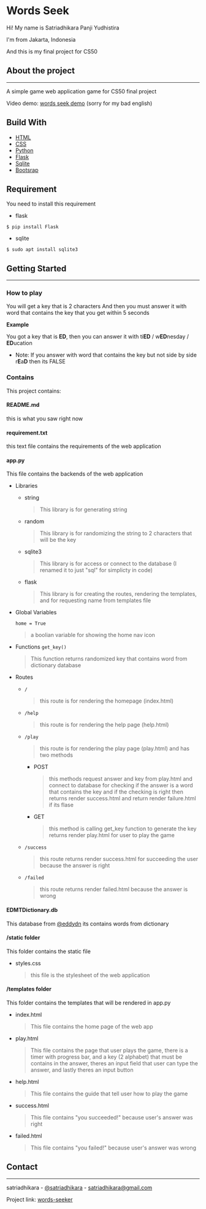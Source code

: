 # **Words Seek**

Hi! My name is Satriadhikara Panji Yudhistira

I'm from Jakarta, Indonesia

And this is my final project for CS50

## **About the project**

---

A simple game web application game for CS50 final project

Video demo: [words seek demo](https://youtu.be/8wXEmdhGL7M)
(sorry for my bad english)

## **Build With**

- [HTML](https://developer.mozilla.org/en-US/docs/Web/HTML)
- [CSS](https://developer.mozilla.org/en-US/docs/Web/CSS)
- [Python](https://www.python.org/)
- [Flask](https://flask.palletsprojects.com/en/2.0.x/)
- [Sqlite](https://www.sqlite.org/index.html)
- [Bootsrap](https://getbootstrap.com/)

## **Requirement**

You need to install this requirement

- flask

```
$ pip install Flask
```

- sqlite

```
$ sudo apt install sqlite3
```

## **Getting Started**

---

### **How to play**

You will get a key that is 2 characters
And then you must answer it with word that contains the key that you get within 5 seconds

**Example**

You got a key that is **ED**, then you can answer it with ti**ED** / w**ED**nesday / **ED**ucation

- Note: If you answer with word that contains the key but not side by side r**E**a**D** then its FALSE

### **Contains**

This project contains:

#### **README.md**

this is what you saw right now

#### **requirement.txt**

this text file contains the requirements of the web application

#### **app.py**

This file contains the backends of the web application

- Libraries

  - string
    > This library is for generating string
  - random
    > This library is for randomizing the string to 2 characters that will be the key
  - sqlite3
    > This library is for access or connect to the database (I renamed it to just "sql" for simplicty in code)
  - flask
    > This library is for creating the routes, rendering the templates, and for requesting name from templates file

- Global Variables

  `home = True`

  > a boolian variable for showing the home nav icon

- Functions
  `get_key()`

  > This function returns randomized key that contains word from dictionary database

- Routes

  - `/`

    > this route is for rendering the homepage (index.html)

  - `/help`

    > this route is for rendering the help page (help.html)

  - `/play`

    > this route is for rendering the play page (play.html) and has two methods

    - POST

      > this methods request answer and key from play.html and connect to database for checking if the answer is a word that contains the key and if the checking is right then returns render success.html and return render failure.html if its flase

    - GET

      > this method is calling get_key function to generate the key returns render play.html for user to play the game

  - `/success`

    > this route returns render success.html for succeeding the user because the answer is right

  - `/failed`

    > this route returns render failed.html because the answer is wrong

#### **EDMTDictionary.db**

This database from [@eddydn](https://github.com/eddydn/DictionaryDatabase) its contains words from dictionary

#### **/static folder**

This folder contains the static file

- styles.css
  > this file is the stylesheet of the web application

#### **/templates folder**

This folder contains the templates that will be rendered in app.py

- index.html

  > This file contains the home page of the web app

- play.html

  > This file contains the page that user plays the game, there is a timer with progress bar, and a key (2 alphabet) that must be contains in the answer, theres an input field that user can type the answer, and lastly theres an input button

- help.html

  > This file contains the guide that tell user how to play the game

- success.html

  > This file contains "you succeeded!" because user's answer was right

- failed.html

  > This file contains "you failed!" because user's answer was wrong

## **Contact**

---

satriadhikara - [@satriadhikara](https://twitter.com/satriadhikara) - [satriadhikara@gmail.com](mailto:satriadhikara@gmail.com)

Project link: [words-seeker](https://github.com/satriadhikara/words-seek.git)
